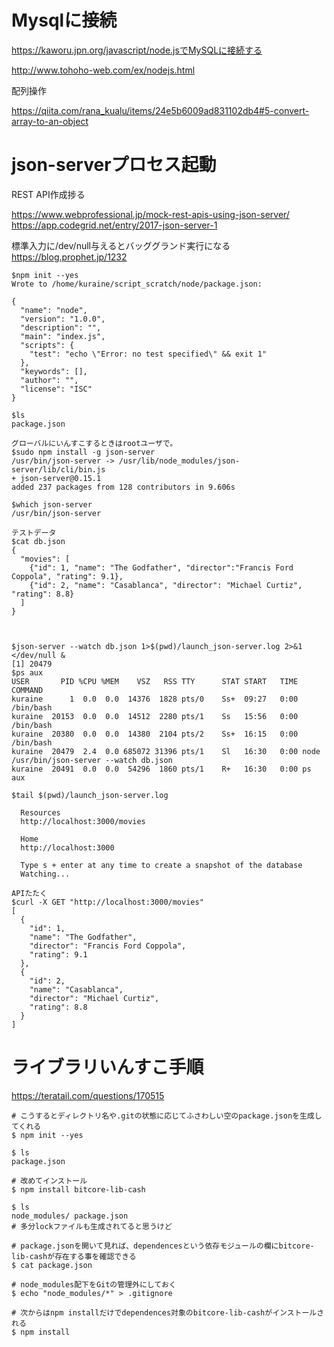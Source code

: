 # Mysqlに接続
https://kaworu.jpn.org/javascript/node.jsでMySQLに接続する

http://www.tohoho-web.com/ex/nodejs.html

配列操作

https://qiita.com/rana_kualu/items/24e5b6009ad831102db4#5-convert-array-to-an-object

# json-serverプロセス起動

REST API作成捗る

https://www.webprofessional.jp/mock-rest-apis-using-json-server/ </br>
https://app.codegrid.net/entry/2017-json-server-1 </br>


標準入力に/dev/null与えるとバッググランド実行になる
https://blog.prophet.jp/1232</br>


```
$npm init --yes
Wrote to /home/kuraine/script_scratch/node/package.json:

{
  "name": "node",
  "version": "1.0.0",
  "description": "",
  "main": "index.js",
  "scripts": {
    "test": "echo \"Error: no test specified\" && exit 1"
  },
  "keywords": [],
  "author": "",
  "license": "ISC"
}

$ls
package.json

グローバルにいんすこするときはrootユーザで。
$sudo npm install -g json-server
/usr/bin/json-server -> /usr/lib/node_modules/json-server/lib/cli/bin.js
+ json-server@0.15.1
added 237 packages from 128 contributors in 9.606s

$which json-server
/usr/bin/json-server

テストデータ
$cat db.json
{
  "movies": [
    {"id": 1, "name": "The Godfather", "director":"Francis Ford Coppola", "rating": 9.1},
    {"id": 2, "name": "Casablanca", "director": "Michael Curtiz", "rating": 8.8}
  ]
}



$json-server --watch db.json 1>$(pwd)/launch_json-server.log 2>&1 </dev/null &
[1] 20479
$ps aux
USER       PID %CPU %MEM    VSZ   RSS TTY      STAT START   TIME COMMAND
kuraine      1  0.0  0.0  14376  1828 pts/0    Ss+  09:27   0:00 /bin/bash
kuraine  20153  0.0  0.0  14512  2280 pts/1    Ss   15:56   0:00 /bin/bash
kuraine  20380  0.0  0.0  14380  2104 pts/2    Ss+  16:15   0:00 /bin/bash
kuraine  20479  2.4  0.0 685072 31396 pts/1    Sl   16:30   0:00 node /usr/bin/json-server --watch db.json
kuraine  20491  0.0  0.0  54296  1860 pts/1    R+   16:30   0:00 ps aux

$tail $(pwd)/launch_json-server.log

  Resources
  http://localhost:3000/movies

  Home
  http://localhost:3000

  Type s + enter at any time to create a snapshot of the database
  Watching...

APIたたく
$curl -X GET "http://localhost:3000/movies"
[
  {
    "id": 1,
    "name": "The Godfather",
    "director": "Francis Ford Coppola",
    "rating": 9.1
  },
  {
    "id": 2,
    "name": "Casablanca",
    "director": "Michael Curtiz",
    "rating": 8.8
  }
]
```

# ライブラリいんすこ手順
https://teratail.com/questions/170515

```
# こうするとディレクトリ名や.gitの状態に応じてふさわしい空のpackage.jsonを生成してくれる
$ npm init --yes

$ ls
package.json

# 改めてインストール
$ npm install bitcore-lib-cash

$ ls
node_modules/ package.json
# 多分lockファイルも生成されてると思うけど

# package.jsonを開いて見れば、dependencesという依存モジュールの欄にbitcore-lib-cashが存在する事を確認できる
$ cat package.json

# node_modules配下をGitの管理外にしておく
$ echo "node_modules/*" > .gitignore

# 次からはnpm installだけでdependences対象のbitcore-lib-cashがインストールされる
$ npm install
```
